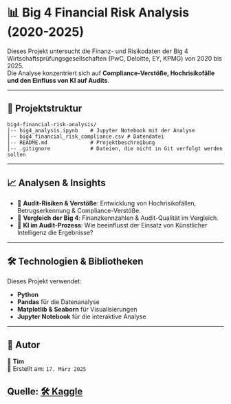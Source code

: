 # 📊 Big 4 Financial Risk Analysis (2020-2025)

Dieses Projekt untersucht die Finanz- und Risikodaten der Big 4 Wirtschaftsprüfungsgesellschaften (PwC, Deloitte, EY, KPMG) von 2020 bis 2025.  
Die Analyse konzentriert sich auf **Compliance-Verstöße, Hochrisikofälle und den Einfluss von KI auf Audits**.

---

## 📂 Projektstruktur

```
big4-financial-risk-analysis/
│-- big4_analysis.ipynb    # Jupyter Notebook mit der Analyse
│-- big4_financial_risk_compliance.csv # Datendatei
│-- README.md              # Projektbeschreibung
│-- .gitignore             # Dateien, die nicht in Git verfolgt werden sollen
```
---

## 📈 Analysen & Insights

- 📌 **Audit-Risiken & Verstöße**: Entwicklung von Hochrisikofällen, Betrugserkennung & Compliance-Verstöße.
- 📌 **Vergleich der Big 4**: Finanzkennzahlen & Audit-Qualität im Vergleich.
- 📌 **KI im Audit-Prozess**: Wie beeinflusst der Einsatz von Künstlicher Intelligenz die Ergebnisse?

---

## 🛠️ Technologien & Bibliotheken

Dieses Projekt verwendet:

- **Python**
- **Pandas** für die Datenanalyse
- **Matplotlib & Seaborn** für Visualisierungen
- **Jupyter Notebook** für die interaktive Analyse

---

## 📌 Autor

👤 **Tim**  
📅 Erstellt am: `17. März 2025`
## Quelle: [🛠️ Kaggle](https://www.kaggle.com/datasets/atharvasoundankar/big-4-financial-risk-insights-2020-2025/discussion)
